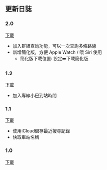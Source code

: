 ## 更新日誌

### 2.0
[下載](https://www.icloud.com/shortcuts/957690afee3143b29f55ca745cea45ba)
- 加入群組查詢功能，可以一次查詢多條路線
- 新增簡化版，方便 Apple Watch / 喂 Siri 使用
  - 簡化版下載位置: 設定➡️下載簡化版

### 1.2
[下載](https://www.icloud.com/shortcuts/bb320a7672b64f19aa59259864c1c67a)
- 加入專線小巴到站時間

### 1.1
[下載](https://www.icloud.com/shortcuts/816f5ff261be463caf90af1143883033)
- 使用iCloud儲存最近搜尋記錄
- 快取車站名稱

### 1.0
[下載](https://www.icloud.com/shortcuts/9ee60d3f5fdb45b482e5d52aeee758c0)
